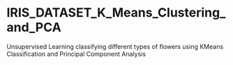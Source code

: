 # IRIS_DATASET_K_Means_Clustering_and_PCA
Unsupervised Learning classifying different types of flowers using KMeans Classification and Principal Component Analysis
